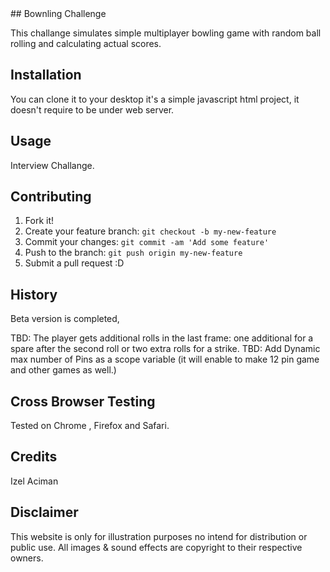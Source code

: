 <snippet>
  <content>
## Bownling Challenge

This challange simulates simple multiplayer bowling game with random ball rolling and calculating actual scores.

## Installation

You can clone it to your desktop it's a simple javascript html project, it doesn't require to be under web server.

## Usage

Interview Challange.

## Contributing

1. Fork it!
2. Create your feature branch: `git checkout -b my-new-feature`
3. Commit your changes: `git commit -am 'Add some feature'`
4. Push to the branch: `git push origin my-new-feature`
5. Submit a pull request :D

## History

Beta version is completed,

TBD: The player gets additional rolls in the last frame: one additional for a spare after the second roll or two extra rolls for a strike.
TBD: Add Dynamic max number of Pins as a scope variable (it will enable to make 12 pin game and other games as well.)
## Cross Browser Testing

Tested on Chrome , Firefox and Safari.

## Credits

Izel Aciman

## Disclaimer
This website is only for illustration purposes no intend for distribution or public use.
All images & sound effects are copyright to their respective owners.

